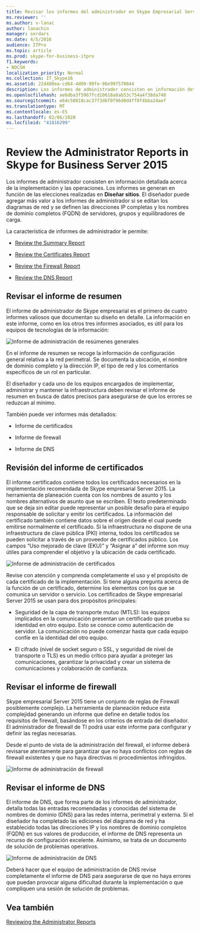 ```yaml
---
title: Revisar los informes del administrador en Skype Empresarial Server 2015
ms.reviewer: ''
ms.author: v-lanac
author: lanachin
manager: serdars
ms.date: 4/5/2016
audience: ITPro
ms.topic: article
ms.prod: skype-for-business-itpro
f1.keywords:
- NOCSH
localization_priority: Normal
ms.collection: IT_Skype16
ms.assetid: 22d480ea-cd64-4d09-99fe-96e997570844
description: Los informes de administrador consisten en información detallada acerca de la implementación y las operaciones. Los informes se generan en función de las elecciones realizadas en Diseñar sitios. El diseñador puede agregar más valor a los informes de administrador si se editan los diagramas de red y se definen las direcciones IP completas y los nombres de dominio completos (FQDN) de servidores, grupos y equilibradores de carga.
ms.openlocfilehash: ae6dba3f5967fcd10618a8ab53c754a4f38da748
ms.sourcegitcommit: e64c50818cac37f3d6f0f96d0d4ff0f4bba24aef
ms.translationtype: MT
ms.contentlocale: es-ES
ms.lasthandoff: 02/06/2020
ms.locfileid: "41816299"
---
```

# <a name="review-the-administrator-reports-in-skype-for-business-server-2015"></a>Review the Administrator Reports in Skype for Business Server 2015

Los informes de administrador consisten en información detallada acerca de la implementación y las operaciones. Los informes se generan en función de las elecciones realizadas en **Diseñar sitios**. El diseñador puede agregar más valor a los informes de administrador si se editan los diagramas de red y se definen las direcciones IP completas y los nombres de dominio completos (FQDN) de servidores, grupos y equilibradores de carga.

La característica de informes de administrador le permite:

- [Review the Summary Report](review-the-administrator-reports.md#Summary_report)

- [Review the Certificates Report](review-the-administrator-reports.md#Certificates_Report)

- [Review the Firewall Report](review-the-administrator-reports.md#Firewall_report)

- [Review the DNS Report](review-the-administrator-reports.md#DNS_Report)

## <a name="review-the-summary-report"></a>Revisar el informe de resumen
<a name="Summary_report"> </a>

El informe de administrador de Skype empresarial es el primero de cuatro informes valiosos que documentan su diseño en detalle. La información en este informe, como en los otros tres informes asociados, es útil para los equipos de tecnologías de la información:

![Informe de administración de resúmenes generales](../../media/General_Summary_Report_Admin_Report.png)

En el informe de resumen se recoge la información de configuración general relativa a la red perimetral. Se documenta la ubicación, el nombre de dominio completo y la dirección IP, el tipo de red y los comentarios específicos de un rol en particular.

El diseñador y cada uno de los equipos encargados de implementar, administrar y mantener la infraestructura deben revisar el informe de resumen en busca de datos precisos para asegurarse de que los errores se reduzcan al mínimo.

También puede ver informes más detallados:

- Informe de certificados

- Informe de firewall

- Informe de DNS

## <a name="review-the-certificates-report"></a>Revisión del informe de certificados
<a name="Certificates_Report"> </a>

El informe certificados contiene todos los certificados necesarios en la implementación recomendada de Skype empresarial Server 2015. La herramienta de planeación cuenta con los nombres de asunto y los nombres alternativos de asunto que se escriben. El texto predeterminado que se deja sin editar puede representar un posible desafío para el equipo responsable de solicitar y emitir los certificados. La información del certificado también contiene datos sobre el origen desde el cual puede emitirse normalmente el certificado. Si la infraestructura no dispone de una infraestructura de clave pública (PKI) interna, todos los certificados se pueden solicitar a través de un proveedor de certificados público. Los campos “Uso mejorado de clave (EKU)” y “Asignar a” del informe son muy útiles para comprender el objetivo y la ubicación de cada certificado.

![Informe de administración de certificados](../../media/Certificates_Report_Admin_Report.png)

Revise con atención y comprenda completamente el uso y el propósito de cada certificado de la implementación. Si tiene alguna pregunta acerca de la función de un certificado, determine los elementos con los que se comunica un servidor o servicio. Los certificados de Skype empresarial Server 2015 se usan para dos propósitos principales:

- Seguridad de la capa de transporte mutuo (MTLS): los equipos implicados en la comunicación presentan un certificado que prueba su identidad en otro equipo. Esto se conoce como autenticación de servidor. La comunicación no puede comenzar hasta que cada equipo confíe en la identidad del otro equipo.

- El cifrado (nivel de socket seguro o SSL, y seguridad de nivel de transporte o TLS) es un medio crítico para ayudar a proteger las comunicaciones, garantizar la privacidad y crear un sistema de comunicaciones y colaboración de confianza.

## <a name="review-the-firewall-report"></a>Revisar el informe de firewall
<a name="Firewall_report"> </a>

Skype empresarial Server 2015 tiene un conjunto de reglas de Firewall posiblemente complejo. La herramienta de planeación reduce esta complejidad generando un informe que define en detalle todos los requisitos de firewall, basándose en los criterios de entrada del diseñador. El administrador de firewall de TI podrá usar este informe para configurar y definir las reglas necesarias.

Desde el punto de vista de la administración del firewall, el informe deberá revisarse atentamente para garantizar que no haya conflictos con reglas de firewall existentes y que no haya directivas ni procedimientos infringidos.

![Informe de administración de firewall](../../media/Firewall_Report_Admin_Report.png)

## <a name="review-the-dns-report"></a>Revisar el informe de DNS
<a name="DNS_Report"> </a>

El informe de DNS, que forma parte de los informes de administrador, detalla todas las entradas recomendadas y conocidas del sistema de nombres de dominio (DNS) para las redes interna, perimetral y externa. Si el diseñador ha completado las ediciones del diagrama de red y ha establecido todas las direcciones IP y los nombres de dominio completos (FQDN) en sus valores de producción, el informe de DNS representa un recurso de configuración excelente. Asimismo, se trata de un documento de solución de problemas operativos.

![Informe de administración de DNS](../../media/DNS_Report_Admin_Report.png)

Deberá hacer que el equipo de administración de DNS revise completamente el informe de DNS para asegurarse de que no haya errores que puedan provocar alguna dificultad durante la implementación o que compliquen una sesión de solución de problemas.

## <a name="see-also"></a>Vea también
<a name="DNS_Report"> </a>

[Reviewing the Administrator Reports](https://technet.microsoft.com/library/1dee56a9-a033-4201-9765-e3469bd7d3e3.aspx)
